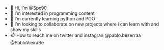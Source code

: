 - 👋 Hi, I’m @Spx90
- 👀 I’m interested in programming content
- 🌱 I’m currently learning python and POO
- 💞️ I’m looking to collaborate on new projects where i can learn  with and show my skills
- 📫 How to reach me on twitter and instagran @pablo.bezerraa @PabloVieiraBe

<!---
Spx90/Spx90 is a ✨ special ✨ repository because its `README.md` (this file) appears on your GitHub profile.
You can click the Preview link to take a look at your changes.
--->
